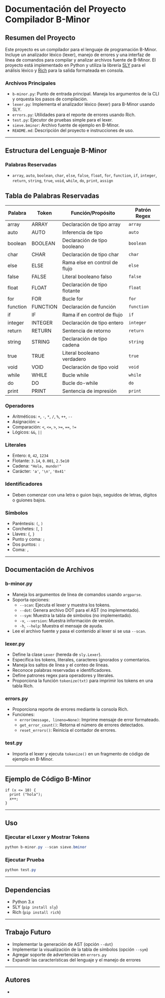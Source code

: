 # Documentación del Proyecto Compilador B-Minor

## Resumen del Proyecto

Este proyecto es un compilador para el lenguaje de programación B-Minor. Incluye un analizador léxico (lexer), manejo de errores y una interfaz de línea de comandos para compilar y analizar archivos fuente de B-Minor. El proyecto está implementado en Python y utiliza la librería [SLY](https://github.com/dabeaz/sly) para el análisis léxico y [Rich](https://github.com/Textualize/rich) para la salida formateada en consola.


### Archivos Principales

- `b-minor.py`: Punto de entrada principal. Maneja los argumentos de la CLI y orquesta los pasos de compilación.
- `lexer.py`: Implementa el analizador léxico (lexer) para B-Minor usando SLY.
- `errors.py`: Utilidades para el reporte de errores usando Rich.
- `test.py`: Ejecutor de pruebas simple para el lexer.
- `sieve.bminor`: Archivo fuente de ejemplo en B-Minor.
- `README.md`: Descripción del proyecto e instrucciones de uso.

---

## Estructura del Lenguaje B-Minor


### Palabras Reservadas

- `array`, `auto`, `boolean`, `char`, `else`, `false`, `float`, `for`, `function`, `if`, `integer`, `return`, `string`, `true`, `void`, `while`, `do`, `print`, `assign`
  
## Tabla de Palabras Reservadas

| Palabra   | Token      | Función/Propósito                | Patrón Regex                |
|-----------|------------|--------------------------|----------------------|
| array     | ARRAY      | Declaración de tipo array        | `array` |
| auto      | AUTO       | Inferencia de tipo               | `auto` |
| boolean   | BOOLEAN    | Declaración de tipo booleano     | `boolean` |
| char      | CHAR       | Declaración de tipo char         | `char` |
| else      | ELSE       | Rama else en control de flujo    | `else` |
| false     | FALSE      | Literal booleano falso           | `false` |
| float     | FLOAT      | Declaración de tipo flotante     | `float` |
| for       | FOR        | Bucle for                        | `for` |
| function  | FUNCTION   | Declaración de función           | `function` |
| if        | IF         | Rama if en control de flujo      | `if` |
| integer   | INTEGER    | Declaración de tipo entero       | `integer` |
| return    | RETURN     | Sentencia de retorno             | `return` |
| string    | STRING     | Declaración de tipo cadena       | `string` |
| true      | TRUE       | Literal booleano verdadero       | `true` |
| void      | VOID       | Declaración de tipo void         | `void` |
| while     | WHILE      | Bucle while                      | `while` |
| do        | DO         | Bucle do-while                   | `do` |
| print     | PRINT      | Sentencia de impresión           | `print` |


### Operadores

- Aritméticos: `+`, `-`, `*`, `/`, `%`, `++`, `--`
- Asignación: `=`
- Comparación: `<`, `<=`, `>`, `>=`, `==`, `!=`
- Lógicos: `&&`, `||`


### Literales

- Entero: `0`, `42`, `1234`
- Flotante: `3.14`, `0.001`, `2.5e10`
- Cadena: `"Hola, mundo!"`
- Carácter: `'a'`, `'\n'`, `'0x41'`


### Identificadores

- Deben comenzar con una letra o guion bajo, seguidos de letras, dígitos o guiones bajos.


### Símbolos

- Paréntesis: `(`, `)`
- Corchetes: `[`, `]`
- Llaves: `{`, `}`
- Punto y coma: `;`
- Dos puntos: `:`
- Coma: `,`

---

## Documentación de Archivos


### b-minor.py

- Maneja los argumentos de línea de comandos usando `argparse`.
- Soporta opciones:
  - `--scan`: Ejecuta el lexer y muestra los tokens.
  - `--dot`: Genera archivo DOT para el AST (no implementado).
  - `--sym`: Muestra la tabla de símbolos (no implementado).
  - `-v`, `--version`: Muestra información de versión.
  - `-h`, `--help`: Muestra el mensaje de ayuda.
- Lee el archivo fuente y pasa el contenido al lexer si se usa `--scan`.


### lexer.py

- Define la clase `Lexer` (hereda de `sly.Lexer`).
- Especifica los tokens, literales, caracteres ignorados y comentarios.
- Maneja los saltos de línea y el conteo de líneas.
- Reconoce palabras reservadas e identificadores.
- Define patrones regex para operadores y literales.
- Proporciona la función `tokenize(txt)` para imprimir los tokens en una tabla Rich.


### errors.py

- Proporciona reporte de errores mediante la consola Rich.
- Funciones:
  - `error(message, lineno=None)`: Imprime mensaje de error formateado.
  - `get_error_count()`: Retorna el número de errores detectados.
  - `reset_errors()`: Reinicia el contador de errores.


### test.py

- Importa el lexer y ejecuta `tokenize()` en un fragmento de código de ejemplo en B-Minor.

---


## Ejemplo de Código B-Minor

```bminor
if (x <= 10) {
  print ("hola");
  x++;
}
```

---


## Uso

### Ejecutar el Lexer y Mostrar Tokens

```powershell
python b-minor.py --scan sieve.bminor
```

### Ejecutar Prueba

```powershell
python test.py
```

---


## Dependencias

- Python 3.x
- SLY (`pip install sly`)
- Rich (`pip install rich`)

---


## Trabajo Futuro

- Implementar la generación de AST (opción `--dot`)
- Implementar la visualización de la tabla de símbolos (opción `--sym`)
- Agregar soporte de advertencias en `errors.py`
- Expandir las características del lenguaje y el manejo de errores

---


## Autores

- 
